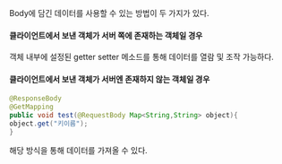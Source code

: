 Body에 담긴 데이터를 사용할 수 있는 방법이 두 가지가 있다.

#### 클라이언트에서 보낸 객체가 서버 쪽에 존재하는 객체일 경우


객체 내부에 설정된 getter setter 메소드를 통해 데이터를 열람 및 조작 가능하다.

#### 클라이언트에서 보낸 객체가 서버엔 존재하지 않는 객체일 경우


```java
@ResponseBody
@GetMapping
public void test(@RequestBody Map<String,String> object){
object.get("키이름");
}
```
해당 방식을 통해 데이터를 가져올 수 있다.